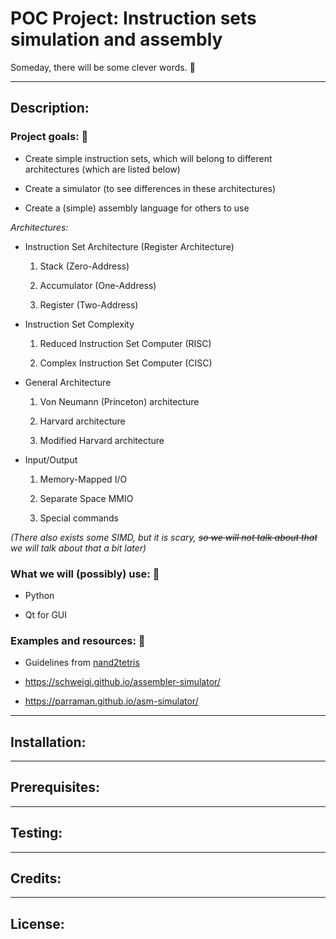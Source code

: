 # POC Project: Instruction sets simulation and assembly
Someday, there will be some clever words. :leaves:

---

## Description:

### Project goals: :cherry_blossom:

* Create simple instruction sets, which will belong to different architectures
(which are listed below)

* Create a simulator (to see differences in these architectures)

* Create a (simple) assembly language for others to use

*Architectures:*

* Instruction Set Architecture (Register Architecture)

  1. Stack (Zero-Address)

  2. Accumulator (One-Address)

  3. Register (Two-Address)

* Instruction Set Complexity

  1. Reduced Instruction Set Computer (RISC)
  
  2. Complex Instruction Set Computer (CISC)

* General Architecture

  1. Von Neumann (Princeton) architecture

  2. Harvard architecture
  
  3. Modified Harvard architecture

* Input/Output

  1. Memory-Mapped I/O
  
  2. Separate Space MMIO
  
  3. Special commands

_(There also exists some SIMD, but it is scary, ~~so we will not talk about that~~ we will talk about that a bit later)_


### What we will (possibly) use: :maple_leaf:

* Python

* Qt for GUI

### Examples and resources: :fallen_leaf:

* Guidelines from [nand2tetris](http://f.javier.io/rep/books/The%20Elements%20of%20Computing%20Systems.pdf)

* https://schweigi.github.io/assembler-simulator/

* https://parraman.github.io/asm-simulator/

---

## Installation:

---

## Prerequisites:

---

## Testing:

---

## Credits:

---

## License:

